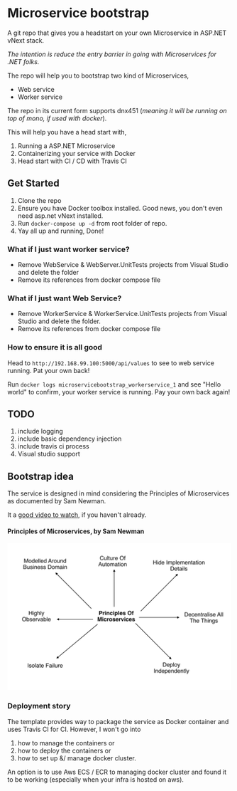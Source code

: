 # Microservice bootstrap

A git repo that gives you a headstart on your own Microservice in ASP.NET vNext stack.

*_The intention is reduce the entry barrier in going with Microservices for .NET folks._*

The repo will help you to bootstrap two kind of Microservices,
* Web service
* Worker service

The repo in its current form supports dnx451 (_meaning it will be running on top of mono, if used with docker_).

This will help you have a head start with,

1. Running a ASP.NET Microservice
1. Containerizing your service with Docker
2. Head start with CI / CD with Travis CI

## Get Started

1. Clone the repo
2. Ensure you have Docker toolbox installed. Good news, you don't even need asp.net vNext installed.
3. Run `docker-compose up -d` from root folder of repo.
4. Yay all up and running, Done!

### What if I just want worker service?
* Remove WebService & WebServer.UnitTests projects from Visual Studio and delete the folder
* Remove its references from docker compose file

### What if I just want Web Service?
* Remove WorkerService & WorkerService.UnitTests projects from Visual Studio and delete the folder.
* Remove its references from docker compose file

### How to ensure it is all good

Head to `http://192.168.99.100:5000/api/values` to see to web service running. Pat your own back!

Run `docker logs microservicebootstrap_workerservice_1` and see "Hello world" to confirm, your worker service is running. Pay your own back again!

## TODO

1. include logging
2. include basic dependency injection
5. include travis ci process
4. Visual studio support

## Bootstrap idea

The service is designed in mind considering the Principles of Microservices as documented by Sam Newman.

It a [good video to watch](https://vimeo.com/131632250), if you haven't already.

#### Principles of Microservices, by Sam Newman

![Sam Newman's Principles of Microservices](https://raw.githubusercontent.com/PageUpPeopleOrg/microservice-bootstrap/master/principles.png "Principles of Microservices, by Sam Newman")

### Deployment story
The template provides way to package the service as Docker container and uses Travis CI for CI.
However, I won't go into
1. how to manage the containers or
2. how to deploy the containers or
3. how to set up &/ manage docker cluster.

An option is to use Aws ECS / ECR to managing docker cluster and found it to be working (especially when your infra is hosted on aws).
